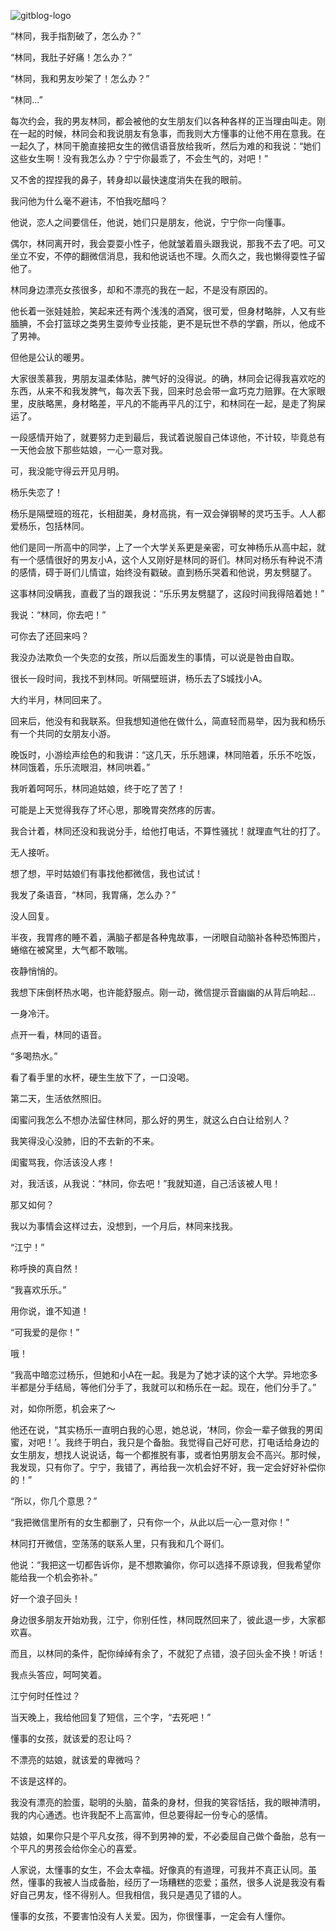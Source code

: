 ﻿<!--
author: houyi
head: 
date: 2015-09-11
title: 我男友是备胎
tags: 备胎
category: 男友
status: publish
summary: 爱情
-->

![gitblog-logo](http://i1.hdslb.com/video/b8/b87259e995914a04869fb6f1fcbd2efb.jpg)

“林同，我手指割破了，怎么办？”﻿

“林同，我肚子好痛！怎么办？”﻿

“林同，我和男友吵架了！怎么办？”﻿

“林同...”﻿

每次约会，我的男友林同，都会被他的女生朋友们以各种各样的正当理由叫走。刚在一起的时候，林同会和我说朋友有急事，而我则大方懂事的让他不用在意我。在一起久了，林同干脆直接把女生的微信语音放给我听，然后为难的和我说：“她们这些女生啊！没有我怎么办？宁宁你最乖了，不会生气的，对吧！”﻿

又不舍的捏捏我的鼻子，转身却以最快速度消失在我的眼前。﻿

我问他为什么毫不避讳，不怕我吃醋吗？﻿

他说，恋人之间要信任，他说，她们只是朋友，他说，宁宁你一向懂事。﻿

偶尔，林同离开时，我会耍耍小性子，他就皱着眉头跟我说，那我不去了吧。可又坐立不安，不停的翻微信消息，我和他说话也不理。久而久之，我也懒得耍性子留他了。﻿

林同身边漂亮女孩很多，却和不漂亮的我在一起，不是没有原因的。﻿

他长着一张娃娃脸，笑起来还有两个浅浅的酒窝，很可爱，但身材略胖，人又有些腼腆，不会打篮球之类男生耍帅专业技能，更不是玩世不恭的学霸，所以，他成不了男神。﻿

但他是公认的暖男。﻿

大家很羡慕我，男朋友温柔体贴，脾气好的没得说。的确，林同会记得我喜欢吃的东西，从来不和我发脾气，每次丢下我，回来时总会带一盒巧克力赔罪。在大家眼里，皮肤略黑，身材略差，平凡的不能再平凡的江宁，和林同在一起，是走了狗屎运了。﻿

一段感情开始了，就要努力走到最后，我试着说服自己体谅他，不计较，毕竟总有一天他会放下那些姑娘，一心一意对我。﻿

可，我没能守得云开见月明。﻿

杨乐失恋了！﻿

杨乐是隔壁班的班花，长相甜美，身材高挑，有一双会弹钢琴的灵巧玉手。人人都爱杨乐，包括林同。﻿

他们是同一所高中的同学，上了一个大学关系更是亲密，可女神杨乐从高中起，就有一个感情很好的男友小A，这个人又刚好是林同的哥们。林同对杨乐有种说不清的感情，碍于哥们儿情谊，始终没有戳破。直到杨乐哭着和他说，男友劈腿了。﻿

这事林同没瞒我，直截了当的跟我说：“乐乐男友劈腿了，这段时间我得陪着她！”﻿

我说：“林同，你去吧！”﻿

可你去了还回来吗？﻿

我没办法欺负一个失恋的女孩，所以后面发生的事情，可以说是咎由自取。﻿

很长一段时间，我找不到林同。听隔壁班讲，杨乐去了S城找小A。﻿

大约半月，林同回来了。﻿

回来后，他没有和我联系。但我想知道他在做什么，简直轻而易举，因为我和杨乐有一个共同的女朋友小游。﻿

晚饭时，小游绘声绘色的和我讲：“这几天，乐乐翘课，林同陪着，乐乐不吃饭，林同饿着，乐乐流眼泪，林同哄着。”﻿

我听着呵呵乐，林同追姑娘，终于吃了苦了！﻿

可能是上天觉得我存了坏心思，那晚胃突然疼的厉害。﻿

我合计着，林同还没和我说分手，给他打电话，不算性骚扰！就理直气壮的打了。﻿

无人接听。﻿

想了想，平时姑娘们有事找他都微信，我也试试！﻿

我发了条语音，“林同，我胃痛，怎么办？”﻿

没人回复。﻿

半夜，我胃疼的睡不着，满脑子都是各种鬼故事，一闭眼自动脑补各种恐怖图片，蜷缩在被窝里，大气都不敢喘。﻿

夜静悄悄的。﻿

我想下床倒杯热水喝，也许能舒服点。刚一动，微信提示音幽幽的从背后响起...﻿

一身冷汗。﻿

点开一看，林同的语音。﻿

“多喝热水。”﻿

看了看手里的水杯，硬生生放下了，一口没喝。﻿

第二天，生活依然照旧。﻿

闺蜜问我怎么不想办法留住林同，那么好的男生，就这么白白让给别人？﻿

我笑得没心没肺，旧的不去新的不来。﻿

闺蜜骂我，你活该没人疼！﻿

对，我活该，从我说：“林同，你去吧！”我就知道，自己活该被人甩！﻿

那又如何？﻿

我以为事情会这样过去，没想到，一个月后，林同来找我。﻿

“江宁！”﻿

称呼换的真自然！﻿

“我喜欢乐乐。”﻿

用你说，谁不知道！﻿

“可我爱的是你！”﻿

哦！﻿

“我高中暗恋过杨乐，但她和小A在一起。我是为了她才读的这个大学。异地恋多半都是分手结局，等他们分手了，我就可以和杨乐在一起。现在，他们分手了。”﻿

对，如你所愿，机会来了～﻿

他还在说，“其实杨乐一直明白我的心思，她总说，‘林同，你会一辈子做我的男闺蜜，对吧！’。我终于明白，我只是个备胎。我觉得自己好可悲，打电话给身边的女生朋友，想找人说说话，每一个都推脱有事，或者怕男朋友会不高兴。那时候，我发现，只有你了。宁宁，我错了，再给我一次机会好不好，我一定会好好补偿你的！”﻿

“所以，你几个意思？”﻿

“我把微信里所有的女生都删了，只有你一个，从此以后一心一意对你！”﻿

林同打开微信，空荡荡的联系人里，只有我和几个哥们。﻿

他说：“我把这一切都告诉你，是不想欺骗你，你可以选择不原谅我，但我希望你能给我一个机会弥补。”﻿

好一个浪子回头！﻿

身边很多朋友开始劝我，江宁，你别任性，林同既然回来了，彼此退一步，大家都欢喜。﻿

而且，以林同的条件，配你绰绰有余了，不就犯了点错，浪子回头金不换！听话！﻿

我点头答应，呵呵笑着。﻿

江宁何时任性过？﻿

当天晚上，我给他回复了短信，三个字，“去死吧！”﻿

懂事的女孩，就该爱的忍让吗？﻿

不漂亮的姑娘，就该爱的卑微吗？﻿

不该是这样的。﻿

我没有漂亮的脸蛋，聪明的头脑，苗条的身材，但我的笑容恬括，我的眼神清明，我的内心通透。也许我配不上高富帅，但总要得起一份专心的感情。﻿

姑娘，如果你只是个平凡女孩，得不到男神的爱，不必委屈自己做个备胎，总有一个平凡的男孩会给你全心的喜爱。﻿

人家说，太懂事的女生，不会太幸福。好像真的有道理，可我并不真正认同。虽然，懂事的我被人当成备胎，经历了一场糟糕的恋爱；虽然，很多人说是我没有看好自己男友，怪不得别人。但我相信，我只是遇见了错的人。﻿

懂事的女孩，不要害怕没有人关爱。因为，你很懂事，一定会有人懂你。﻿﻿﻿﻿﻿﻿﻿